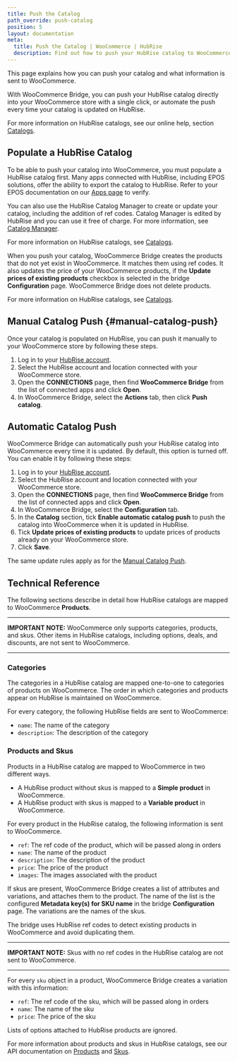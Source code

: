```yaml
---
title: Push the Catalog
path_override: push-catalog
position: 5
layout: documentation
meta:
  title: Push the Catalog | WooCommerce | HubRise
  description: Find out how to push your HubRise catalog to WooCommerce, how items and options are encoded, and which features are supported.
---
```


This page explains how you can push your catalog and what information is sent to WooCommerce.

With WooCommerce Bridge, you can push your HubRise catalog directly into your WooCommerce store with a single click, or automate the push every time your catalog is updated on HubRise.

For more information on HubRise catalogs, see our online help, section [Catalogs](/docs/catalog).

## Populate a HubRise Catalog

To be able to push your catalog into WooCommerce, you must populate a HubRise catalog first. Many apps connected with HubRise, including EPOS solutions, offer the ability to export the catalog to HubRise. Refer to your EPOS documentation on our [Apps page](/apps) to verify.

You can also use the HubRise Catalog Manager to create or update your catalog, including the addition of ref codes. Catalog Manager is edited by HubRise and you can use it free of charge. For more information, see [Catalog Manager](/apps/catalog-manager/overview).

For more information on HubRise catalogs, see [Catalogs](/docs/catalog).

When you push your catalog, WooCommerce Bridge creates the products that do not yet exist in WooCommerce. It matches them using ref codes. It also updates the price of your WooCommerce products, if the **Update prices of existing products** checkbox is selected in the bridge **Configuration** page. WooCommerce Bridge does not delete products.

For more information on HubRise catalogs, see [Catalogs](/docs/catalog).

## Manual Catalog Push {#manual-catalog-push}

Once your catalog is populated on HubRise, you can push it manually to your WooCommerce store by following these steps.

1. Log in to your [HubRise account](https://manager.hubrise.com).
1. Select the HubRise account and location connected with your WooCommerce store.
1. Open the **CONNECTIONS** page, then find **WooCommerce Bridge** from the list of connected apps and click **Open**.
1. In WooCommerce Bridge, select the **Actions** tab, then click **Push catalog**.

## Automatic Catalog Push

WooCommerce Bridge can automatically push your HubRise catalog into WooCommerce every time it is updated. By default, this option is turned off. You can enable it by following these steps:

1. Log in to your [HubRise account](https://manager.hubrise.com).
1. Select the HubRise account and location connected with your WooCommerce store.
1. Open the **CONNECTIONS** page, then find **WooCommerce Bridge** from the list of connected apps and click **Open**.
1. In WooCommerce Bridge, select the **Configuration** tab.
1. In the **Catalog** section, tick **Enable automatic catalog push** to push the catalog into WooCommerce when it is updated in HubRise.
1. Tick **Update prices of existing products** to update prices of products already on your WooCommerce store.
1. Click **Save**.

The same update rules apply as for the [Manual Catalog Push](#manual-catalog-push).

## Technical Reference

The following sections describe in detail how HubRise catalogs are mapped to WooCommerce **Products**.

---

**IMPORTANT NOTE:** WooCommerce only supports categories, products, and skus. Other items in HubRise catalogs, including options, deals, and discounts, are not sent to WooCommerce.

---

### Categories

The categories in a HubRise catalog are mapped one-to-one to categories of products on WooCommerce.
The order in which categories and products appear on HubRise is maintained on WooCommerce.

For every category, the following HubRise fields are sent to WooCommerce:

- `name`: The name of the category
- `description`: The description of the category

### Products and Skus

Products in a HubRise catalog are mapped to WooCommerce in two different ways.

- A HubRise product without skus is mapped to a **Simple product** in WooCommerce.
- A HubRise product with skus is mapped to a **Variable product** in WooCommerce.

For every product in the HubRise catalog, the following information is sent to WooCommerce.

- `ref`: The ref code of the product, which will be passed along in orders
- `name`: The name of the product
- `description`: The description of the product
- `price`: The price of the product
- `images`: The images associated with the product

If skus are present, WooCommerce Bridge creates a list of attributes and variations, and attaches them to the product. The name of the list is the configured **Metadata key(s) for SKU name** in the bridge **Configuration** page. The variations are the names of the skus.

The bridge uses HubRise ref codes to detect existing products in WooCommerce and avoid duplicating them.

---

**IMPORTANT NOTE:** Skus with no ref codes in the HubRise catalog are not sent to WooCommerce.

---

For every `sku` object in a product, WooCommerce Bridge creates a variation with this information:

- `ref`: The ref code of the sku, which will be passed along in orders
- `name`: The name of the sku
- `price`: The price of the sku

Lists of options attached to HubRise products are ignored.

For more information about products and skus in HubRise catalogs, see our API documentation on [Products](/developers/api/catalogs#products) and [Skus](/developers/api/catalogs#skus).
